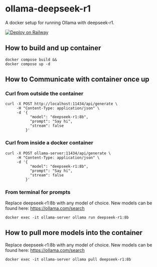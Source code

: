 # ollama-deepseek-r1
A docker setup for running Ollama with deepseek-r1.

[![Deploy on Railway](https://railway.com/button.svg)](https://railway.com/template/ZFH0bl?referralCode=AqDjJs)

## How to build and up container
```
docker compose build &&
docker compose up -d
```

## How to Communicate with container once up

### Curl from outside the container

```
curl -X POST http://localhost:11434/api/generate \
     -H "Content-Type: application/json" \
     -d '{
           "model": "deepseek-r1:8b",
           "prompt": "Say hi",
           "stream": false
         }'
```

### Curl from inside a docker container

```
curl -X POST ollama-server:11434/api/generate \
     -H "Content-Type: application/json" \
     -d '{
           "model": "deepseek-r1:8b",
           "prompt": "Say hi",
           "stream": false
         }'
```

### From terminal for prompts
Replace deepseek-r1:8b with any model of choice.
New models can be found here: https://ollama.com/search
```
docker exec -it ollama-server ollama run deepseek-r1:8b
```

## How to pull more models into the container
Replace deepseek-r1:8b with any model of choice.
New models can be found here: https://ollama.com/search
```
docker exec -it ollama-server ollama pull deepseek-r1:8b
```
